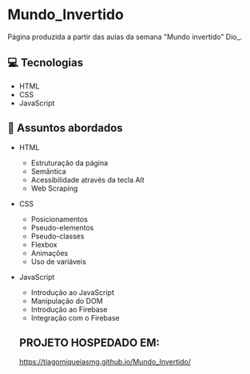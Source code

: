 # Mundo_Invertido

<p> Página produzida a partir das aulas da semana "Mundo invertido" Dio_. 
 <br/>
 

 ## 💻 Tecnologias
- HTML
- CSS
- JavaScript
 
 ## 💬 Assuntos abordados
- HTML
    - Estruturação da página
    - Semântica
    - Acessibilidade através da tecla Alt
    - Web Scraping
- CSS
    - Posicionamentos
    - Pseudo-elementos
    - Pseudo-classes
    - Flexbox
    - Animações 
    - Uso de variáveis
- JavaScript
    - Introdução ao JavaScript
    - Manipulação do DOM
    - Introdução ao Firebase
    - Integração com o Firebase
 
  ##  PROJETO HOSPEDADO EM: 
  https://tiagomiqueiasmg.github.io/Mundo_Invertido/
